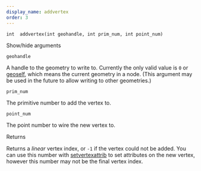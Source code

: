 ```yaml
---
display_name: addvertex
order: 3
---
```

`int  addvertex(int geohandle, int prim_num, int point_num)`

Show/hide arguments

`geohandle`

A handle to the geometry to write to. Currently the only valid value is `0` or [geoself](geoself.html "Returns a handle to the current geometry."), which means the current geometry in a node. (This argument may be used in the future to allow writing to other geometries.)

`prim_num`

The primitive number to add the vertex to.

`point_num`

The point number to wire the new vertex to.

Returns

Returns a *linear* vertex index, or `-1` if the vertex could not be added. You can use this number with [setvertexattrib](setvertexattrib.html "Sets a vertex attribute in a geometry.") to set attributes on the new vertex, however this number may not be the final vertex index.
